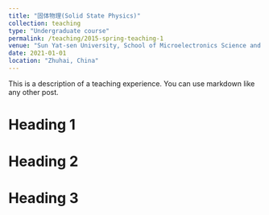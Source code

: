 ```yaml
---
title: "固体物理(Solid State Physics)"
collection: teaching
type: "Undergraduate course"
permalink: /teaching/2015-spring-teaching-1
venue: "Sun Yat-sen University, School of Microelectronics Science and Technology"
date: 2021-01-01
location: "Zhuhai, China"
---
```


This is a description of a teaching experience. You can use markdown like any other post.

Heading 1
======

Heading 2
======

Heading 3
======
